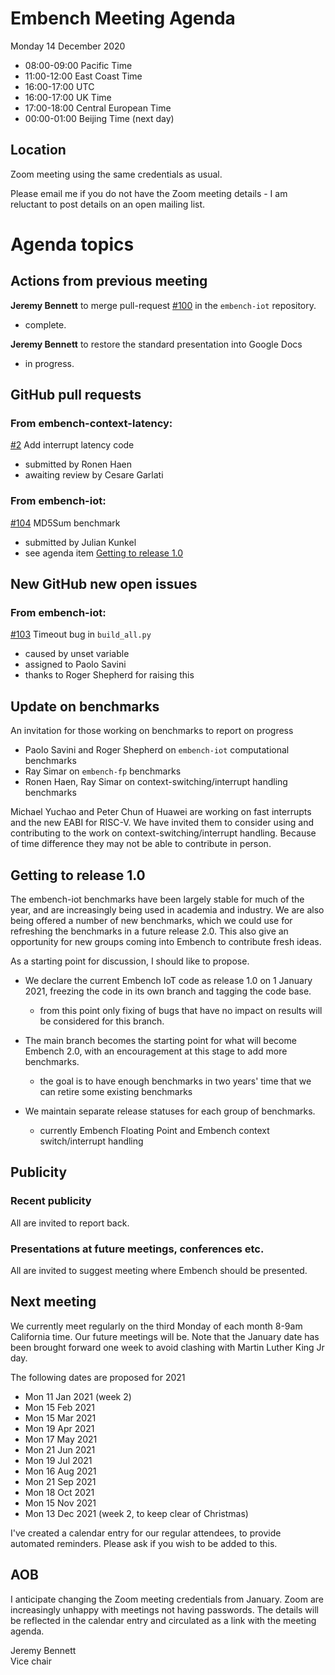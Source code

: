 # Embench Meeting Agenda

Monday 14 December 2020

- 08:00-09:00 Pacific Time
- 11:00-12:00 East Coast Time
- 16:00-17:00 UTC
- 16:00-17:00 UK Time
- 17:00-18:00 Central European Time
- 00:00-01:00 Beijing Time (next day)

## Location

Zoom meeting using the same credentials as usual.

Please email me if you do not have the Zoom meeting details - I am reluctant to post details on an open mailing list.

# Agenda topics

## Actions from previous meeting

**Jeremy Bennett** to merge pull-request [#100](https://github.com/embench/embench-iot/pull/100) in the `embench-iot` repository.

- complete.

**Jeremy Bennett** to restore the standard presentation into Google Docs

- in progress.

## GitHub pull requests

### From embench-context-latency:

[#2](https://github.com/embench/embench-context-latency/pull/2) Add interrupt latency code

- submitted by Ronen Haen
- awaiting review by Cesare Garlati

### From embench-iot:

[#104](https://github.com/embench/embench-iot/pull/104) MD5Sum benchmark

- submitted by Julian Kunkel
- see agenda item [Getting to release 1.0](#getting-to-release-10)

## New GitHub new open issues

### From embench-iot:

[#103](https://github.com/embench/embench-iot/issues/103) Timeout bug in `build_all.py`

- caused by unset variable
- assigned to Paolo Savini
- thanks to Roger Shepherd for raising this

## Update on benchmarks

An invitation for those working on benchmarks to report on progress

- Paolo Savini and Roger Shepherd on `embench-iot` computational benchmarks
- Ray Simar on `embench-fp` benchmarks
- Ronen Haen, Ray Simar on context-switching/interrupt handling benchmarks

Michael Yuchao and Peter Chun of Huawei are working on fast interrupts and the new EABI for RISC-V. We have invited them to consider using and contributing to the work on context-switching/interrupt handling. Because of time difference they may not be able to contribute in person.

## Getting to release 1.0

The embench-iot benchmarks have been largely stable for much of the year, and are increasingly being used in academia and industry.  We are also being offered a number of new benchmarks, which we could use for refreshing the benchmarks in a future release 2.0.  This also give an opportunity for new groups coming into Embench to contribute fresh ideas.

As a starting point for discussion, I should like to propose.

- We declare the current Embench IoT code as release 1.0 on 1 January 2021, freezing the code in its own branch and tagging the code base.

  - from this point only fixing of bugs that have no impact on results will be considered for this branch.

- The main branch becomes the starting point for what will become Embench 2.0, with an encouragement at this stage to add more benchmarks.

  - the goal is to have enough benchmarks in two years' time that we can retire some existing benchmarks

- We maintain separate release statuses for each group of benchmarks.

  - currently Embench Floating Point and Embench context switch/interrupt handling

## Publicity

### Recent publicity

All are invited to report back.

### Presentations at future meetings, conferences etc.

All are invited to suggest meeting where Embench should be presented.

## Next meeting

We currently meet regularly on the third Monday of each month 8-9am California time. Our future meetings will be. Note that the January date has been brought forward one week to avoid clashing with Martin Luther King Jr day.

The following dates are proposed for 2021

- Mon 11 Jan 2021 (week 2)
- Mon 15 Feb 2021
- Mon 15 Mar 2021
- Mon 19 Apr 2021
- Mon 17 May 2021
- Mon 21 Jun 2021
- Mon 19 Jul 2021
- Mon 16 Aug 2021
- Mon 21 Sep 2021
- Mon 18 Oct 2021
- Mon 15 Nov 2021
- Mon 13 Dec 2021 (week 2, to keep clear of Christmas)

I've created a calendar entry for our regular attendees, to provide
automated reminders. Please ask if you wish to be added to this.

## AOB

I anticipate changing the Zoom meeting credentials from January. Zoom are increasingly unhappy with meetings not having passwords.  The details will be reflected in the calendar entry and circulated as a link with the meeting agenda.

Jeremy Bennett\
Vice chair
